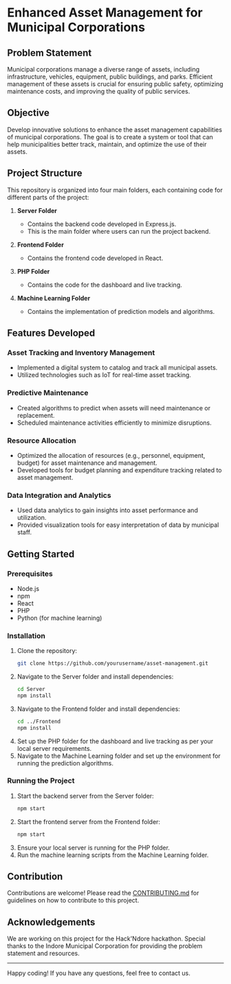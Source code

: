 # Enhanced Asset Management for Municipal Corporations

## Problem Statement
Municipal corporations manage a diverse range of assets, including infrastructure, vehicles, equipment, public buildings, and parks. Efficient management of these assets is crucial for ensuring public safety, optimizing maintenance costs, and improving the quality of public services.

## Objective
Develop innovative solutions to enhance the asset management capabilities of municipal corporations. The goal is to create a system or tool that can help municipalities better track, maintain, and optimize the use of their assets.

## Project Structure
This repository is organized into four main folders, each containing code for different parts of the project:

1. **Server Folder**
   - Contains the backend code developed in Express.js.
   - This is the main folder where users can run the project backend.

2. **Frontend Folder**
   - Contains the frontend code developed in React.

3. **PHP Folder**
   - Contains the code for the dashboard and live tracking.

4. **Machine Learning Folder**
   - Contains the implementation of prediction models and algorithms.

## Features Developed
### Asset Tracking and Inventory Management
- Implemented a digital system to catalog and track all municipal assets.
- Utilized technologies such as IoT for real-time asset tracking.

### Predictive Maintenance
- Created algorithms to predict when assets will need maintenance or replacement.
- Scheduled maintenance activities efficiently to minimize disruptions.

### Resource Allocation
- Optimized the allocation of resources (e.g., personnel, equipment, budget) for asset maintenance and management.
- Developed tools for budget planning and expenditure tracking related to asset management.

### Data Integration and Analytics
- Used data analytics to gain insights into asset performance and utilization.
- Provided visualization tools for easy interpretation of data by municipal staff.

## Getting Started
### Prerequisites
- Node.js
- npm
- React
- PHP
- Python (for machine learning)

### Installation
1. Clone the repository:
   ```bash
   git clone https://github.com/yourusername/asset-management.git
   ```
2. Navigate to the Server folder and install dependencies:
   ```bash
   cd Server
   npm install
   ```
3. Navigate to the Frontend folder and install dependencies:
   ```bash
   cd ../Frontend
   npm install
   ```
4. Set up the PHP folder for the dashboard and live tracking as per your local server requirements.
5. Navigate to the Machine Learning folder and set up the environment for running the prediction algorithms.

### Running the Project
1. Start the backend server from the Server folder:
   ```bash
   npm start
   ```
2. Start the frontend server from the Frontend folder:
   ```bash
   npm start
   ```
3. Ensure your local server is running for the PHP folder.
4. Run the machine learning scripts from the Machine Learning folder.

## Contribution
Contributions are welcome! Please read the [CONTRIBUTING.md](CONTRIBUTING.md) for guidelines on how to contribute to this project.

## Acknowledgements
We are working on this project for the Hack'Ndore hackathon. Special thanks to the Indore Municipal Corporation for providing the problem statement and resources.

---

Happy coding! If you have any questions, feel free to contact us.
